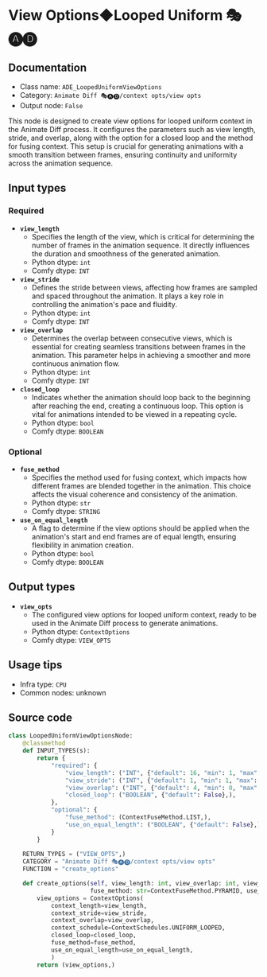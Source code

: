 # View Options◆Looped Uniform 🎭🅐🅓
## Documentation
- Class name: `ADE_LoopedUniformViewOptions`
- Category: `Animate Diff 🎭🅐🅓/context opts/view opts`
- Output node: `False`

This node is designed to create view options for looped uniform context in the Animate Diff process. It configures the parameters such as view length, stride, and overlap, along with the option for a closed loop and the method for fusing context. This setup is crucial for generating animations with a smooth transition between frames, ensuring continuity and uniformity across the animation sequence.
## Input types
### Required
- **`view_length`**
    - Specifies the length of the view, which is critical for determining the number of frames in the animation sequence. It directly influences the duration and smoothness of the generated animation.
    - Python dtype: `int`
    - Comfy dtype: `INT`
- **`view_stride`**
    - Defines the stride between views, affecting how frames are sampled and spaced throughout the animation. It plays a key role in controlling the animation's pace and fluidity.
    - Python dtype: `int`
    - Comfy dtype: `INT`
- **`view_overlap`**
    - Determines the overlap between consecutive views, which is essential for creating seamless transitions between frames in the animation. This parameter helps in achieving a smoother and more continuous animation flow.
    - Python dtype: `int`
    - Comfy dtype: `INT`
- **`closed_loop`**
    - Indicates whether the animation should loop back to the beginning after reaching the end, creating a continuous loop. This option is vital for animations intended to be viewed in a repeating cycle.
    - Python dtype: `bool`
    - Comfy dtype: `BOOLEAN`
### Optional
- **`fuse_method`**
    - Specifies the method used for fusing context, which impacts how different frames are blended together in the animation. This choice affects the visual coherence and consistency of the animation.
    - Python dtype: `str`
    - Comfy dtype: `STRING`
- **`use_on_equal_length`**
    - A flag to determine if the view options should be applied when the animation's start and end frames are of equal length, ensuring flexibility in animation creation.
    - Python dtype: `bool`
    - Comfy dtype: `BOOLEAN`
## Output types
- **`view_opts`**
    - The configured view options for looped uniform context, ready to be used in the Animate Diff process to generate animations.
    - Python dtype: `ContextOptions`
    - Comfy dtype: `VIEW_OPTS`
## Usage tips
- Infra type: `CPU`
- Common nodes: unknown


## Source code
```python
class LoopedUniformViewOptionsNode:
    @classmethod
    def INPUT_TYPES(s):
        return {
            "required": {
                "view_length": ("INT", {"default": 16, "min": 1, "max": LENGTH_MAX}),
                "view_stride": ("INT", {"default": 1, "min": 1, "max": STRIDE_MAX}),
                "view_overlap": ("INT", {"default": 4, "min": 0, "max": OVERLAP_MAX}),
                "closed_loop": ("BOOLEAN", {"default": False},),
            },
            "optional": {
                "fuse_method": (ContextFuseMethod.LIST,),
                "use_on_equal_length": ("BOOLEAN", {"default": False},),
            }
        }
    
    RETURN_TYPES = ("VIEW_OPTS",)
    CATEGORY = "Animate Diff 🎭🅐🅓/context opts/view opts"
    FUNCTION = "create_options"

    def create_options(self, view_length: int, view_overlap: int, view_stride: int, closed_loop: bool,
                       fuse_method: str=ContextFuseMethod.PYRAMID, use_on_equal_length=False):
        view_options = ContextOptions(
            context_length=view_length,
            context_stride=view_stride,
            context_overlap=view_overlap,
            context_schedule=ContextSchedules.UNIFORM_LOOPED,
            closed_loop=closed_loop,
            fuse_method=fuse_method,
            use_on_equal_length=use_on_equal_length,
            )
        return (view_options,)

```
